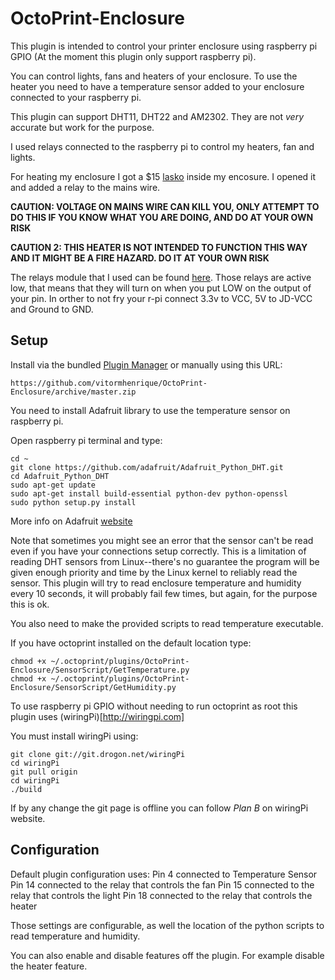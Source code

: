 # OctoPrint-Enclosure

This plugin is intended to control your printer enclosure using raspberry pi GPIO (At the moment this plugin only support raspberry pi).

You can control lights, fans and heaters of your enclosure. To use the heater you need to have a temperature sensor added to your enclosure connected to your raspberry pi.

This plugin can support DHT11, DHT22 and AM2302. They are not *very* accurate but work for the purpose.

I used relays connected to the raspberry pi to control my heaters, fan and lights.

For heating my enclosure I got a $15 [lasko](http://www.amazon.com/gp/product/B003XDTWN2?psc=1&redirect=true&ref_=oh_aui_search_detailpage) inside my encosure. I opened it and added a relay to the mains wire.

**CAUTION: VOLTAGE ON MAINS WIRE CAN KILL YOU, ONLY ATTEMPT TO DO THIS IF YOU KNOW WHAT YOU ARE DOING, AND DO AT YOUR OWN RISK**

**CAUTION 2: THIS HEATER IS NOT INTENDED TO FUNCTION THIS WAY AND IT MIGHT BE A FIRE HAZARD. DO IT AT YOUR OWN RISK**

The relays module that I used can be found [here](http://www.amazon.com/gp/product/B0057OC6D8?psc=1&redirect=true&ref_=oh_aui_search_detailpage). Those relays are active low, that means that they will turn on when you put LOW on the output of your pin. In orther to not fry your r-pi connect 3.3v to VCC, 5V to JD-VCC and Ground to GND.

## Setup

Install via the bundled [Plugin Manager](https://github.com/foosel/OctoPrint/wiki/Plugin:-Plugin-Manager)
or manually using this URL:

    https://github.com/vitormhenrique/OctoPrint-Enclosure/archive/master.zip

You need to install Adafruit library to use the temperature sensor on raspberry pi. 

Open raspberry pi terminal and type:

```
cd ~
git clone https://github.com/adafruit/Adafruit_Python_DHT.git
cd Adafruit_Python_DHT
sudo apt-get update
sudo apt-get install build-essential python-dev python-openssl
sudo python setup.py install
```

More info on Adafruit [website](https://learn.adafruit.com/dht-humidity-sensing-on-raspberry-pi-with-gdocs-logging/software-install-updated)

Note that sometimes you might see an error that the sensor can't be read even if you have your connections setup correctly. 
This is a limitation of reading DHT sensors from Linux--there's no guarantee the program will be given enough priority and time by the Linux kernel to reliably read the sensor.
This plugin will try to read enclosure temperature and humidity every 10 seconds, it will probably fail few times, but again, for the purpose this is ok.

You also need to make the provided scripts to read temperature executable.

If you have octoprint installed on the default location type:
```
chmod +x ~/.octoprint/plugins/OctoPrint-Enclosure/SensorScript/GetTemperature.py
chmod +x ~/.octoprint/plugins/OctoPrint-Enclosure/SensorScript/GetHumidity.py
```

To use raspberry pi GPIO without needing to run octoprint as root this plugin uses (wiringPi)[http://wiringpi.com]

You must install wiringPi using:


```
git clone git://git.drogon.net/wiringPi
cd wiringPi
git pull origin
cd wiringPi
./build

```

If by any change the git page is offline you can follow *Plan B* on wiringPi website.


## Configuration

Default plugin configuration uses:
Pin 4 connected to Temperature Sensor
Pin 14 connected to the relay that controls the fan
Pin 15 connected to the relay that controls the light
Pin 18 connected to the relay that controls the heater

Those settings are configurable, as well the location of the python scripts to read temperature and humidity.

You can also enable and disable features off the plugin. For example disable the heater feature.
